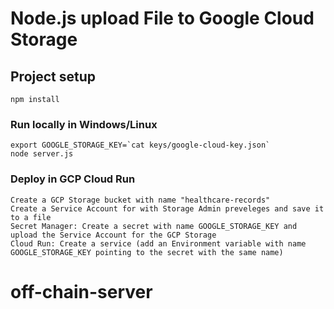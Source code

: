 # Node.js upload File to Google Cloud Storage

## Project setup
```
npm install
```

### Run locally in Windows/Linux
```
export GOOGLE_STORAGE_KEY=`cat keys/google-cloud-key.json`
node server.js
```

### Deploy in GCP Cloud Run
```
Create a GCP Storage bucket with name "healthcare-records"
Create a Service Account for with Storage Admin preveleges and save it to a file
Secret Manager: Create a secret with name GOOGLE_STORAGE_KEY and upload the Service Account for the GCP Storage
Cloud Run: Create a service (add an Environment variable with name GOOGLE_STORAGE_KEY pointing to the secret with the same name)
```





# off-chain-server
